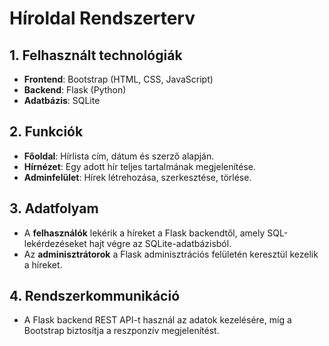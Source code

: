 # Híroldal Rendszerterv

## 1. Felhasznált technológiák
- **Frontend**: Bootstrap (HTML, CSS, JavaScript)
- **Backend**: Flask (Python)
- **Adatbázis**: SQLite

## 2. Funkciók
- **Főoldal**: Hírlista cím, dátum és szerző alapján.
- **Hírnézet**: Egy adott hír teljes tartalmának megjelenítése.
- **Adminfelület**: Hírek létrehozása, szerkesztése, törlése.

## 3. Adatfolyam
- A **felhasználók** lekérik a híreket a Flask backendtől, amely SQL-lekérdezéseket hajt végre az SQLite-adatbázisból.
- Az **adminisztrátorok** a Flask adminisztrációs felületén keresztül kezelik a híreket.

## 4. Rendszerkommunikáció
- A Flask backend REST API-t használ az adatok kezelésére, míg a Bootstrap biztosítja a reszponzív megjelenítést.
